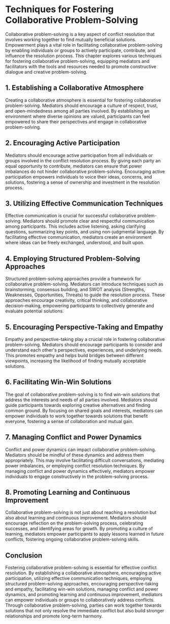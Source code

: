# Techniques for Fostering Collaborative Problem-Solving

Collaborative problem-solving is a key aspect of conflict resolution that involves working together to find mutually beneficial solutions. Empowerment plays a vital role in facilitating collaborative problem-solving by enabling individuals or groups to actively participate, contribute, and influence the resolution process. This chapter explores various techniques for fostering collaborative problem-solving, equipping mediators and facilitators with the tools and resources needed to promote constructive dialogue and creative problem-solving.

## 1\. Establishing a Collaborative Atmosphere

Creating a collaborative atmosphere is essential for fostering collaborative problem-solving. Mediators should encourage a culture of respect, trust, and open-mindedness among all parties involved. By establishing an environment where diverse opinions are valued, participants can feel empowered to share their perspectives and engage in collaborative problem-solving.

## 2\. Encouraging Active Participation

Mediators should encourage active participation from all individuals or groups involved in the conflict resolution process. By giving each party an equal opportunity to contribute, mediators can ensure that power imbalances do not hinder collaborative problem-solving. Encouraging active participation empowers individuals to voice their ideas, concerns, and solutions, fostering a sense of ownership and investment in the resolution process.

## 3\. Utilizing Effective Communication Techniques

Effective communication is crucial for successful collaborative problem-solving. Mediators should promote clear and respectful communication among participants. This includes active listening, asking clarifying questions, summarizing key points, and using non-judgmental language. By facilitating effective communication, mediators create an environment where ideas can be freely exchanged, understood, and built upon.

## 4\. Employing Structured Problem-Solving Approaches

Structured problem-solving approaches provide a framework for collaborative problem-solving. Mediators can introduce techniques such as brainstorming, consensus building, and SWOT analysis (Strengths, Weaknesses, Opportunities, Threats) to guide the resolution process. These approaches encourage creativity, critical thinking, and collaborative decision-making, empowering participants to collectively generate and evaluate potential solutions.

## 5\. Encouraging Perspective-Taking and Empathy

Empathy and perspective-taking play a crucial role in fostering collaborative problem-solving. Mediators should encourage participants to consider and understand each other's perspectives, experiences, and underlying needs. This promotes empathy and helps build bridges between different viewpoints, increasing the likelihood of finding mutually acceptable solutions.

## 6\. Facilitating Win-Win Solutions

The goal of collaborative problem-solving is to find win-win solutions that address the interests and needs of all parties involved. Mediators should guide participants towards exploring creative alternatives and finding common ground. By focusing on shared goals and interests, mediators can empower individuals to work together towards solutions that benefit everyone, fostering a sense of collaboration and mutual gain.

## 7\. Managing Conflict and Power Dynamics

Conflict and power dynamics can impact collaborative problem-solving. Mediators should be mindful of these dynamics and address them appropriately. This may involve facilitating difficult conversations, mediating power imbalances, or employing conflict resolution techniques. By managing conflict and power dynamics effectively, mediators empower individuals to engage constructively in the problem-solving process.

## 8\. Promoting Learning and Continuous Improvement

Collaborative problem-solving is not just about reaching a resolution but also about learning and continuous improvement. Mediators should encourage reflection on the problem-solving process, celebrating successes, and identifying areas for growth. By promoting a culture of learning, mediators empower participants to apply lessons learned in future conflicts, fostering ongoing collaborative problem-solving skills.

## Conclusion

Fostering collaborative problem-solving is essential for effective conflict resolution. By establishing a collaborative atmosphere, encouraging active participation, utilizing effective communication techniques, employing structured problem-solving approaches, encouraging perspective-taking and empathy, facilitating win-win solutions, managing conflict and power dynamics, and promoting learning and continuous improvement, mediators can empower individuals or groups to collaboratively address conflicts. Through collaborative problem-solving, parties can work together towards solutions that not only resolve the immediate conflict but also build stronger relationships and promote long-term harmony.
